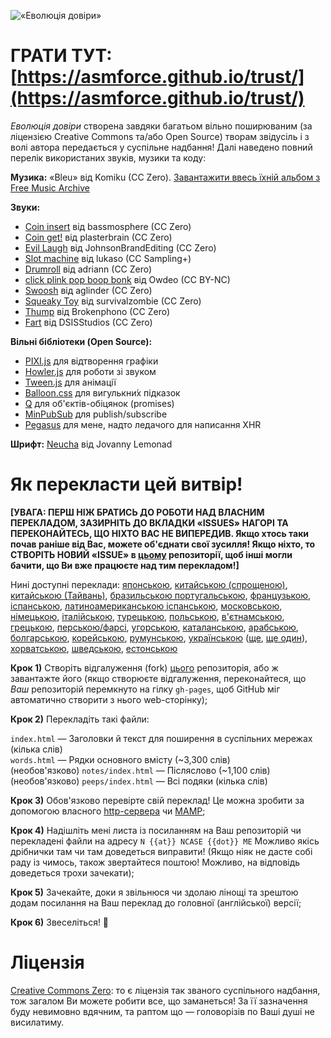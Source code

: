 ![«Еволюція довіри»](https://asmforce.github.io/trust/social/github.png)

#	ГРАТИ ТУТ: [https://asmforce.github.io/trust/](https://asmforce.github.io/trust/)

*Еволюція довіри* створена завдяки багатьом вільно поширюваним (за ліцензією Creative Commons та/або Open Source) творам звідусіль і з волі автора передається у суспільне надбання! Далі наведено повний перелік використаних звуків, музики та коду:

**Музика:** «Bleu» від Komiku (CC Zero). [Завантажити ввесь їхній альбом з Free Music Archive](http://freemusicarchive.org/music/Komiku/Its_time_for_adventure_/)

**Звуки:**

* [Coin insert](https://freesound.org/people/bassmosphere/sounds/384700/) від bassmosphere (CC Zero)
* [Coin get!](https://freesound.org/people/plasterbrain/sounds/242857/) від plasterbrain (CC Zero)
* [Evil Laugh](https://freesound.org/people/JohnsonBrandEditing/sounds/173933/) від JohnsonBrandEditing (CC Zero)
* [Slot machine](https://freesound.org/people/lukaso/sounds/69689/) від lukaso (CC Sampling+)
* [Drumroll](https://freesound.org/people/adriann/sounds/191718/) від adriann (CC Zero)
* [click plink pop boop bonk](https://freesound.org/people/Owdeo/sounds/116653/) від Owdeo (CC BY-NC)
* [Swoosh](https://freesound.org/people/aglinder/sounds/264468/) від aglinder (CC Zero)
* [Squeaky Toy](https://freesound.org/people/survivalzombie/sounds/240015/) від survivalzombie (CC Zero)
* [Thump](https://freesound.org/people/Brokenphono/sounds/344149/) від Brokenphono (CC Zero)
* [Fart](https://freesound.org/people/DSISStudios/sounds/241000/) від DSISStudios (CC Zero)

**Вільні бібліотеки (Open Source):**

* [PIXI.js](http://www.pixijs.com/) для відтворення графіки
* [Howler.js](https://howlerjs.com/) для роботи зі звуком
* [Tween.js](http://www.createjs.com/tweenjs) для анімації
* [Balloon.css](https://kazzkiq.github.io/balloon.css/) для вигулькни́х підказок
* [Q](https://github.com/kriskowal/q/) для об'єктів-обіцянок (promises)
* [MinPubSub](https://github.com/daniellmb/MinPubSub) для publish/subscribe
* [Pegasus](https://github.com/typicode/pegasus) для мене, надто ледачого для написання XHR

**Шрифт:** [Neucha](https://fonts.google.com/specimen/Neucha) від Jovanny Lemonad

#	Як перекласти цей витвір!

**[УВАГА: ПЕРШ НІЖ БРАТИСЬ ДО РОБОТИ НАД ВЛАСНИМ ПЕРЕКЛАДОМ, ЗАЗИРНІТЬ ДО ВКЛАДКИ «ISSUES» НАГОРІ
ТА ПЕРЕКОНАЙТЕСЬ, ЩО НІХТО ВАС НЕ ВИПЕРЕДИВ.
Якщо хтось таки почав раніше від Вас, можете об'єднати свої зусилля!
Якщо ніхто, то СТВОРІТЬ НОВИЙ «ISSUE» в [цьому](https://github.com/ncase/trust) репозиторії,
щоб інші могли бачити, що Ви вже працюєте над тим перекладом!]**

Нині доступні переклади:
[японською](https://htlife.github.io/trust_jp/),
[китайською (спрощеною)](https://sekai.co/trust/),
[китайською (Тайвань)](https://audreyt.github.io/trust-zh-TW/),
[бразильською португальською](https://brunolemos.github.io/trust/),
[французькою](https://ayowel.github.io/trust/),
[іспанською](https://ccamara.github.io/trust/),
[латиноамериканською іспанською](https://maeriens.github.io/trust/),
[московською](https://notdotteam.github.io/trust/),
[німецькою](https://jkoelling.github.io/trust/),
[італійською](https://lvdt.github.io/trust/),
[турецькою](https://osaatcioglu.github.io/trust),
[польською](https://sin.github.io/trust/),
[в'єтнамською](https://nghiatt90.github.io/trust-vn/),
[грецькою](https://lightspot21.github.io/trust/),
[перською/фарсі](https://hamed.github.io/trust/),
[угорською](http://ncase.me/trust-hu/),
[каталанською](https://fbricart.github.io/trust/),
[арабською](https://mudaraljundi.github.io/trust/),
[болгарською](http://ncase.me/trust-bg/),
[корейською](https://osori.github.io/trust-ko/),
[румунською](https://enfactorial.github.io/trust/),
[українською](https://asmforce.github.io/trust/) ([ще](https://androniq.github.io/), [ще один](https://yaroslav-f.github.io/trust/)),
[хорватською](http://www.varljiv.org/evolucija-povjerenja/index.html),
[шведською](http://trust.alicedarner.se/),
[естонською](http://ncase.me/trust-et/)

**Крок 1)** Створіть відгалуження (fork) [цього](https://github.com/ncase/trust) репозиторія, або ж завантажте його
(якщо створюєте відгалуження, переконайтеся, що *Ваш* репозиторій перемкнуто на гілку `gh-pages`, щоб GitHub міг автоматично створити з нього web-сторінку);

**Крок 2)** Перекладіть такі файли:

`index.html` — Заголовки й текст для поширення в суспільних мережах (кілька слів)  
`words.html` — Рядки основного вмісту (~3,300 слів)  
(необов'язково) `notes/index.html` — Післяслово (~1,100 слів)    
(необов'язково) `peeps/index.html` — Всі подяки (кілька слів)

**Крок 3)** Обов'язково перевірте свій переклад! Це можна зробити за допомогою власного [http-сервера](https://www.npmjs.com/package/http-server) чи [MAMP](https://www.mamp.info/en/);

**Крок 4)** Надішліть мені листа із посиланням на Ваш репозиторій чи перекладені файли на адресу `N {{at}} NCASE {{dot}} ME` Можливо якісь дрібнички там чи там доведеться виправити! (Якщо ніяк не дасте собі раду із чимось, також звертайтеся поштою! Можливо, на відповідь доведеться трохи зачекати);

**Крок 5)** Зачекайте, доки я звільнюся чи здолаю лінощі та зрештою додам посилання на Ваш переклад до головної (англійської) версії;

**Крок 6)** Звеселіться! 🎉

#	Ліцензія

[Creative Commons Zero](https://github.com/ncase/trust/blob/gh-pages/LICENSE): то є ліцензія так званого суспільного надбання, тож загалом Ви можете робити все, що заманеться! За її зазначення буду невимовно вдячним, та раптом що — головорізів по Ваші душі не висилатиму.
